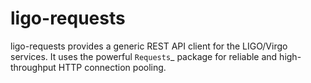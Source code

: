 # ligo-requests

ligo-requests provides a generic REST API client for the LIGO/Virgo services.
It uses the powerful `Requests`_ package for reliable and high-throughput HTTP
connection pooling.

